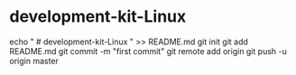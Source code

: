 # development-kit-Linux
echo " # development-kit-Linux " >> README.md
git init
git add README.md
git commit -m "first commit"
git remote add origin 
git push -u origin master
